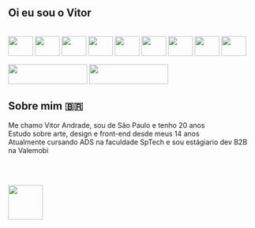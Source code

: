 
## Oi eu sou o Vitor


<div style="display: inline_block"><br>
  <img align="center" height="40" width="50"  src="https://cdn.jsdelivr.net/gh/devicons/devicon/icons/visualstudio/visualstudio-plain.svg">
  <img align="center" height="40" width="50"  src="https://cdn.jsdelivr.net/gh/devicons/devicon/icons/html5/html5-original.svg">
  <img align="center" height="40" width="50" src="https://cdn.jsdelivr.net/gh/devicons/devicon/icons/css3/css3-original.svg">
  <img align="center" height="40" width="50" src="https://cdn.jsdelivr.net/gh/devicons/devicon/icons/sass/sass-original.svg">
  <img align="center" height="40" width="50" src="https://cdn.jsdelivr.net/gh/devicons/devicon/icons/javascript/javascript-original.svg">
  <img align="center" height="40" width="50"  src="https://cdn.jsdelivr.net/gh/devicons/devicon/icons/photoshop/photoshop-plain.svg">
  <img align="center" height="40" width="50" src="https://cdn.jsdelivr.net/gh/devicons/devicon/icons/illustrator/illustrator-plain.svg">
  <img align="center" height="40" width="50" src="https://cdn.jsdelivr.net/gh/devicons/devicon/icons/xd/xd-line.svg" /> 
  <img align="center" height="40" width="50" src="https://cdn.jsdelivr.net/gh/devicons/devicon/icons/figma/figma-original.svg"> <br> <br>


</div>
 
  <div>
   <a  href="https://www.linkedin.com/in/vitor-de-andrade-moreira-0a68441a7/" target="_blank"><img src="https://img.shields.io/badge/-LinkedIn-%230077B5?style=for-the-badge&logo=linkedin&logoColor=white" target="_blank" width="160" height="40"></a> 
<a href="https://www.behance.net/vitoram" target="_blank"><img src="https://aleen42.github.io/badges/src/behance.svg" width="160" height="40"></a> 

  </div>
 
 ## Sobre mim 🇧🇷
 
 <div style="float-left">
    
 
</div>
Me chamo Vitor Andrade, sou de São Paulo e tenho 20 anos <br>
Estudo sobre arte, design e front-end desde meus 14 anos <br>
Atualmente cursando ADS na faculdade SpTech e sou estágiario dev B2B na Valemobi<br>

<br> <br>
 
 
  <img height="70" src="https://media3.giphy.com/media/eK12uCsrAh4wmTXejp/giphy.gif?cid=ecf05e47yopswrtfv6dkloohin8mv8i9hxknf6nqx7uc7as8&rid=giphy.gif&ct=g">





